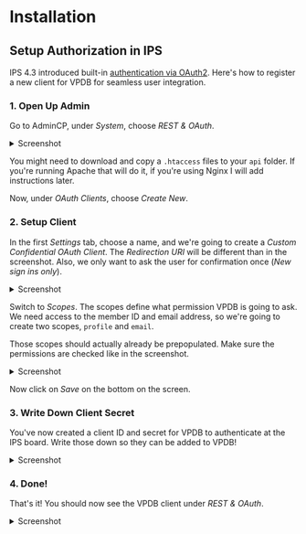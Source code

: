 # Installation

## Setup Authorization in IPS

IPS 4.3 introduced built-in [authentication via OAuth2](https://invisioncommunity.com/news/product-updates/43-sign-in-from-other-sites-using-oauth-r1058/). Here's how to register a
new client for VPDB for seamless user integration.

### 1. Open Up Admin

Go to AdminCP, under *System*, choose *REST & OAuth*. 

<details>
 <summary>Screenshot</summary>
 <img src="https://raw.githubusercontent.com/vpdb/ips4-application/master/doc/img/setup-01-oauth-main.png"/>
</details>

You might need to download and copy a `.htaccess` files to your `api` folder.
If you're running Apache that will do it, if you're using Nginx I will add
instructions later.

Now, under *OAuth Clients*, choose *Create New*.

### 2. Setup Client

In the first *Settings* tab, choose a name, and we're going to create a 
*Custom Confidential OAuth Client*. The *Redirection URI* will be different
than in the screenshot. Also, we only want to ask the user for confirmation
once (*New sign ins only*).

<details>
 <summary>Screenshot</summary>
 <img src="https://raw.githubusercontent.com/vpdb/ips4-application/a9da0785614660e21dd81a22899766c0a492b070/doc/img/setup-02-oauth-create-new.png"/>
</details>

Switch to *Scopes*. The scopes define what permission VPDB is going to ask.
We need access to the member ID and email address, so we're going to create
two scopes, `profile` and `email`.

Those scopes should actually already be prepopulated. Make sure the permissions
are checked like in the screenshot.

<details>
 <summary>Screenshot</summary>
 <img src="https://raw.githubusercontent.com/vpdb/ips4-application/a9da0785614660e21dd81a22899766c0a492b070/doc/img/setup-03-oauth-scopes.png"/>
</details>

Now click on *Save* on the bottom on the screen.

### 3. Write Down Client Secret

You've now created a client ID and secret for VPDB to authenticate at the IPS
board. Write those down so they can be added to VPDB!

<details>
 <summary>Screenshot</summary>
 <img src="https://raw.githubusercontent.com/vpdb/ips4-application/a9da0785614660e21dd81a22899766c0a492b070/doc/img/setup-04-oauth-client-secret.png"/>
</details>

### 4. Done!

That's it! You should now see the VPDB client under *REST & OAuth*.

<details>
 <summary>Screenshot</summary>
 <img src="https://raw.githubusercontent.com/vpdb/ips4-application/a9da0785614660e21dd81a22899766c0a492b070/doc/img/setup-05-oauth-done.png"/>
</details>